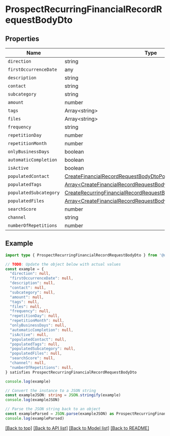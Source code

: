 
# ProspectRecurringFinancialRecordRequestBodyDto


## Properties

Name | Type
------------ | -------------
`direction` | string
`firstOccurrenceDate` | any
`description` | string
`contact` | string
`subcategory` | string
`amount` | number
`tags` | Array&lt;string&gt;
`files` | Array&lt;string&gt;
`frequency` | string
`repetitionDay` | number
`repetitionMonth` | number
`onlyBusinessDays` | boolean
`automaticCompletion` | boolean
`isActive` | boolean
`populatedContact` | [CreateFinancialRecordRequestBodyDtoPopulatedContact](CreateFinancialRecordRequestBodyDtoPopulatedContact.md)
`populatedTags` | [Array&lt;CreateFinancialRecordRequestBodyDtoPopulatedTagsInner&gt;](CreateFinancialRecordRequestBodyDtoPopulatedTagsInner.md)
`populatedSubcategory` | [CreateRecurringFinancialRecordRequestBodyDtoPopulatedSubcategory](CreateRecurringFinancialRecordRequestBodyDtoPopulatedSubcategory.md)
`populatedFiles` | [Array&lt;CreateFinancialRecordRequestBodyDtoPopulatedFilesInner&gt;](CreateFinancialRecordRequestBodyDtoPopulatedFilesInner.md)
`searchScore` | number
`channel` | string
`numberOfRepetitions` | number

## Example

```typescript
import type { ProspectRecurringFinancialRecordRequestBodyDto } from '@usesofia/pegasus-core-api-sdk'

// TODO: Update the object below with actual values
const example = {
  "direction": null,
  "firstOccurrenceDate": null,
  "description": null,
  "contact": null,
  "subcategory": null,
  "amount": null,
  "tags": null,
  "files": null,
  "frequency": null,
  "repetitionDay": null,
  "repetitionMonth": null,
  "onlyBusinessDays": null,
  "automaticCompletion": null,
  "isActive": null,
  "populatedContact": null,
  "populatedTags": null,
  "populatedSubcategory": null,
  "populatedFiles": null,
  "searchScore": null,
  "channel": null,
  "numberOfRepetitions": null,
} satisfies ProspectRecurringFinancialRecordRequestBodyDto

console.log(example)

// Convert the instance to a JSON string
const exampleJSON: string = JSON.stringify(example)
console.log(exampleJSON)

// Parse the JSON string back to an object
const exampleParsed = JSON.parse(exampleJSON) as ProspectRecurringFinancialRecordRequestBodyDto
console.log(exampleParsed)
```

[[Back to top]](#) [[Back to API list]](../README.md#api-endpoints) [[Back to Model list]](../README.md#models) [[Back to README]](../README.md)


